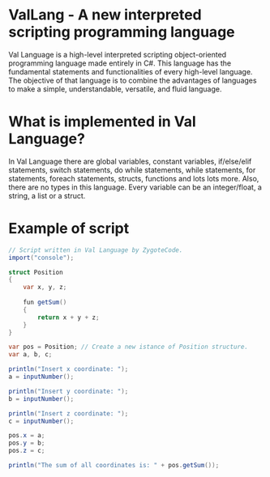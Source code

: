 # ValLang - A new interpreted scripting programming language

Val Language is a high-level interpreted scripting object-oriented programming language made entirely in C#.
This language has the fundamental statements and functionalities of every high-level language.
The objective of that language is to combine the advantages of languages to make a simple, understandable, versatile, and fluid language.

# What is implemented in Val Language?

In Val Language there are global variables, constant variables, if/else/elif statements, switch statements, do while statements, while statements, for statements, foreach statements, structs, functions and lots lots more.
Also, there are no types in this language. Every variable can be an integer/float, a string, a list or a struct.

# Example of script

```c#
// Script written in Val Language by ZygoteCode.
import("console");

struct Position
{
    var x, y, z;
	
    fun getSum()
    {
        return x + y + z;
    }
}

var pos = Position; // Create a new istance of Position structure.
var a, b, c;

println("Insert x coordinate: ");
a = inputNumber();

println("Insert y coordinate: ");
b = inputNumber();

println("Insert z coordinate: ");
c = inputNumber();

pos.x = a;
pos.y = b;
pos.z = c;

println("The sum of all coordinates is: " + pos.getSum());
```
